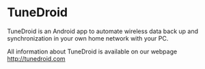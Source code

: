 TuneDroid
=========

TuneDroid is an Android app to automate wireless data back up and synchronization in your own home network with your PC.

All information about TuneDroid is available on our webpage http://tunedroid.com
